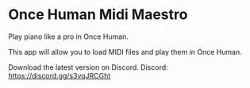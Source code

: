 # Once Human Midi Maestro
Play piano like a pro in Once Human.

This app will allow you to load MIDI files and play them in Once Human.

Download the latest version on Discord.
Discord: https://discord.gg/s3vqJRCGht
